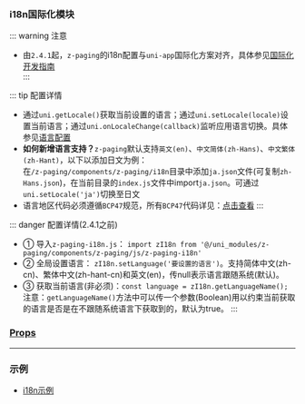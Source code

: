 ### i18n国际化模块 <Badge text="1.6.5"/>

::: warning 注意
* 由`2.4.1`起，`z-paging`的i18n配置与`uni-app`国际化方案对齐，具体参见[国际化开发指南](https://uniapp.dcloud.net.cn/tutorial/i18n.html)  
:::

::: tip 配置详情 <Badge text="2.4.1"/>
* 通过`uni.getLocale()`获取当前设置的语言；通过`uni.setLocale(locale)`设置当前语言；通过`uni.onLocaleChange(callback)`监听应用语言切换。具体参见[语言配置](https://uniapp.dcloud.net.cn/api/ui/locale.html)  
* <span style="font-weight:bold">如何新增语言支持？</span>`z-paging`默认支持`英文(en)`、`中文简体(zh-Hans)`、`中文繁体(zh-Hant)`，以下以添加日文为例：  
在`/z-paging/components/z-paging/i18n`目录中添加`ja.json`文件(可复制`zh-Hans.json`)，在当前目录的`index.js`文件中import`ja.json`。可通过`uni.setLocale('ja')`切换至日文  
* 语言地区代码必须遵循`BCP47`规范，所有`BCP47`代码详见：[点击查看](https://www.iana.org/assignments/language-subtag-registry/language-subtag-registry)
:::

::: danger 配置详情(2.4.1之前) <Badge text="2.4.1起废弃" type="error"/>
* ① 导入`z-paging-i18n.js`：  `import zI18n from '@/uni_modules/z-paging/components/z-paging/js/z-paging-i18n'`
* ② 全局设置语言： `zI18n.setLanguage('要设置的语言')`。支持简体中文(zh-cn)、繁体中文(zh-hant-cn)和英文(en)，传null表示语言跟随系统(默认)。
* ③ 获取当前语言(非必须)：`const language = zI18n.getLanguageName();` 注意：`getLanguageName()`方法中可以传一个参数(Boolean)用以约束当前获取的语言是否是在不跟随系统语言下获取到的，默认为true。
:::

### [Props](/api/props/i18n.html) <Badge text="2.4.1起废弃" type="error"/>
***
### 示例
* [i18n示例](/start/use.html#i18n示例)